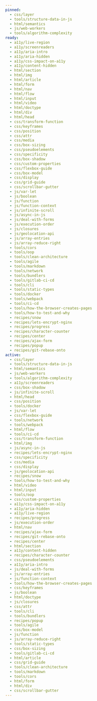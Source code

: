 ```yaml
---
pinned:
  - css/layer
  - tools/structure-data-in-js
  - html/semantics
  - js/web-workers
  - tools/algorithm-complexity
ready:
  - a11y/live-region
  - a11y/screenreaders
  - a11y/aria-intro
  - a11y/aria-hidden
  - a11y/css-impact-on-a11y
  - a11y/content-hidden
  - html/section
  - html/img
  - html/article
  - html/form
  - html/nav
  - html/flow
  - html/input
  - html/video
  - html/doctype
  - html/div
  - html/head
  - css/transform-function
  - css/keyframes
  - css/position
  - css/attr
  - css/media
  - css/box-sizing
  - css/pseudoelements
  - css/specificity
  - css/box-shadow
  - css/custom-properties
  - css/flexbox-guide
  - css/box-model
  - css/display
  - css/grid-guide
  - css/scrollbar-gutter
  - js/var-let
  - js/boolean
  - js/function
  - js/function-context
  - js/infinite-scroll
  - js/async-in-js
  - js/deal-with-forms
  - js/execution-order
  - js/closures
  - js/geolocation-api
  - js/array-entries
  - js/array-reduce-right
  - tools/cors
  - tools/oop
  - tools/clean-architecture
  - tools/agile
  - tools/markdown
  - tools/network
  - tools/bundlers
  - tools/gitlab-ci-cd
  - tools/cli
  - tools/static-types
  - tools/docker
  - tools/webpack
  - tools/ci-cd
  - tools/how-the-browser-creates-pages
  - tools/how-to-test-and-why
  - recipes/snow
  - recipes/lets-encrypt-nginx
  - recipes/progress
  - recipes/character-counter
  - recipes/center
  - recipes/ajax-form
  - recipes/popup
  - recipes/git-rebase-onto
active:
  - css/layer
  - tools/structure-data-in-js
  - html/semantics
  - js/web-workers
  - tools/algorithm-complexity
  - a11y/screenreaders
  - css/box-shadow
  - js/infinite-scroll
  - html/head
  - css/position
  - tools/docker
  - js/var-let
  - css/flexbox-guide
  - tools/network
  - tools/webpack
  - html/flow
  - tools/ci-cd
  - css/transform-function
  - html/img
  - js/async-in-js
  - recipes/lets-encrypt-nginx
  - css/specificity
  - css/media
  - css/display
  - js/geolocation-api
  - recipes/snow
  - tools/how-to-test-and-why
  - html/video
  - html/input
  - tools/oop
  - css/custom-properties
  - a11y/css-impact-on-a11y
  - a11y/aria-hidden
  - a11y/live-region
  - recipes/progress
  - js/execution-order
  - html/nav
  - recipes/ajax-form
  - recipes/git-rebase-onto
  - recipes/center
  - html/section
  - a11y/content-hidden
  - recipes/character-counter
  - css/pseudoelements
  - a11y/aria-intro
  - js/deal-with-forms
  - js/array-entries
  - js/function-context
  - tools/how-the-browser-creates-pages
  - css/keyframes
  - js/boolean
  - html/doctype
  - js/closures
  - css/attr
  - tools/cli
  - tools/bundlers
  - recipes/popup
  - tools/agile
  - css/box-model
  - js/function
  - js/array-reduce-right
  - tools/static-types
  - css/box-sizing
  - tools/gitlab-ci-cd
  - html/article
  - css/grid-guide
  - tools/clean-architecture
  - tools/markdown
  - tools/cors
  - html/form
  - html/div
  - css/scrollbar-gutter
---
```


